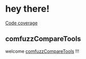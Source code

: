 # hey there!
[Code coverage](https://img.shields.io/codecov/c/gh/AidPaike/AidPaikesTools/main)
[](https://codecov.io/gh/AidPaike/AidPaikesTools/branch/main/graphs/tree.svg?token=AIZQS5QBI4)
## comfuzzCompareTools
welcome [comfuzzCompareTools](comfuzzCompareTools) !!!
